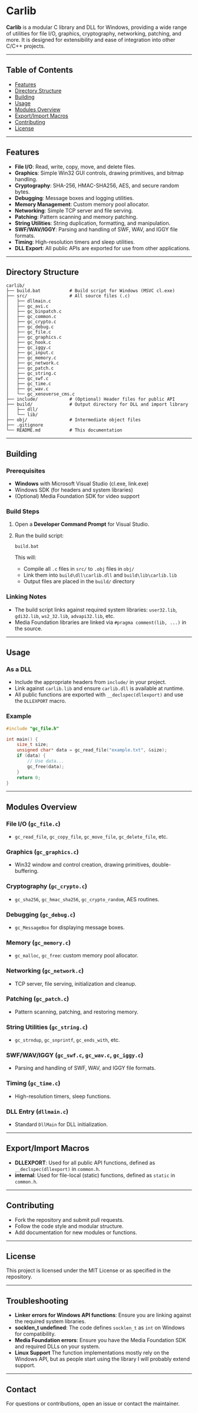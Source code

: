 # Carlib

**Carlib** is a modular C library and DLL for Windows, providing a wide range of utilities for file I/O, graphics, cryptography, networking, patching, and more. It is designed for extensibility and ease of integration into other C/C++ projects.

---

## Table of Contents

- [Features](#features)
- [Directory Structure](#directory-structure)
- [Building](#building)
- [Usage](#usage)
- [Modules Overview](#modules-overview)
- [Export/Import Macros](#exportimport-macros)
- [Contributing](#contributing)
- [License](#license)

---

## Features

- **File I/O**: Read, write, copy, move, and delete files.
- **Graphics**: Simple Win32 GUI controls, drawing primitives, and bitmap handling.
- **Cryptography**: SHA-256, HMAC-SHA256, AES, and secure random bytes.
- **Debugging**: Message boxes and logging utilities.
- **Memory Management**: Custom memory pool allocator.
- **Networking**: Simple TCP server and file serving.
- **Patching**: Pattern scanning and memory patching.
- **String Utilities**: String duplication, formatting, and manipulation.
- **SWF/WAV/IGGY**: Parsing and handling of SWF, WAV, and IGGY file formats.
- **Timing**: High-resolution timers and sleep utilities.
- **DLL Export**: All public APIs are exported for use from other applications.

---

## Directory Structure

```
carlib/
├── build.bat           # Build script for Windows (MSVC cl.exe)
├── src/                # All source files (.c)
│   ├── dllmain.c
│   ├── gc_avi.c
│   ├── gc_binpatch.c
│   ├── gc_common.c
│   ├── gc_crypto.c
│   ├── gc_debug.c
│   ├── gc_file.c
│   ├── gc_graphics.c
│   ├── gc_hook.c
│   ├── gc_iggy.c
│   ├── gc_input.c
│   ├── gc_memory.c
│   ├── gc_network.c
│   ├── gc_patch.c
│   ├── gc_string.c
│   ├── gc_swf.c
│   ├── gc_time.c
│   ├── gc_wav.c
│   └── gc_xenoverse_cms.c
├── include/            # (Optional) Header files for public API
├── build/              # Output directory for DLL and import library
│   ├── dll/
│   └── lib/
├── obj/                # Intermediate object files
├── .gitignore
└── README.md           # This documentation
```

---

## Building

### Prerequisites

- **Windows** with Microsoft Visual Studio (cl.exe, link.exe)
- Windows SDK (for headers and system libraries)
- (Optional) Media Foundation SDK for video support

### Build Steps

1. Open a **Developer Command Prompt** for Visual Studio.
2. Run the build script:

   ```
   build.bat
   ```

   This will:
   - Compile all `.c` files in `src/` to `.obj` files in `obj/`
   - Link them into `build\dll\carlib.dll` and `build\lib\carlib.lib`
   - Output files are placed in the `build/` directory

### Linking Notes

- The build script links against required system libraries: `user32.lib`, `gdi32.lib`, `ws2_32.lib`, `advapi32.lib`, etc.
- Media Foundation libraries are linked via `#pragma comment(lib, ...)` in the source.

---

## Usage

### As a DLL

- Include the appropriate headers from `include/` in your project.
- Link against `carlib.lib` and ensure `carlib.dll` is available at runtime.
- All public functions are exported with `__declspec(dllexport)` and use the `DLLEXPORT` macro.

### Example

```c
#include "gc_file.h"

int main() {
    size_t size;
    unsigned char* data = gc_read_file("example.txt", &size);
    if (data) {
        // Use data...
        gc_free(data);
    }
    return 0;
}
```

---

## Modules Overview

### File I/O (`gc_file.c`)
- `gc_read_file`, `gc_copy_file`, `gc_move_file`, `gc_delete_file`, etc.

### Graphics (`gc_graphics.c`)
- Win32 window and control creation, drawing primitives, double-buffering.

### Cryptography (`gc_crypto.c`)
- `gc_sha256`, `gc_hmac_sha256`, `gc_crypto_random`, AES routines.

### Debugging (`gc_debug.c`)
- `gc_MessageBox` for displaying message boxes.

### Memory (`gc_memory.c`)
- `gc_malloc`, `gc_free`: custom memory pool allocator.

### Networking (`gc_network.c`)
- TCP server, file serving, initialization and cleanup.

### Patching (`gc_patch.c`)
- Pattern scanning, patching, and restoring memory.

### String Utilities (`gc_string.c`)
- `gc_strndup`, `gc_snprintf`, `gc_ends_with`, etc.

### SWF/WAV/IGGY (`gc_swf.c`, `gc_wav.c`, `gc_iggy.c`)
- Parsing and handling of SWF, WAV, and IGGY file formats.

### Timing (`gc_time.c`)
- High-resolution timers, sleep functions.

### DLL Entry (`dllmain.c`)
- Standard `DllMain` for DLL initialization.

---

## Export/Import Macros

- **DLLEXPORT**: Used for all public API functions, defined as `__declspec(dllexport)` in `common.h`.
- **internal**: Used for file-local (static) functions, defined as `static` in `common.h`.

---

## Contributing

- Fork the repository and submit pull requests.
- Follow the code style and modular structure.
- Add documentation for new modules or functions.

---

## License

This project is licensed under the MIT License or as specified in the repository.

---

## Troubleshooting

- **Linker errors for Windows API functions**: Ensure you are linking against the required system libraries.
- **socklen_t undefined**: The code defines `socklen_t` as `int` on Windows for compatibility.
- **Media Foundation errors**: Ensure you have the Media Foundation SDK and required DLLs on your system.
- **Linux Support** The function implementations mostly rely on the Windows API, but as people start using the library I will probably extend support.


---

## Contact

For questions or contributions, open an issue or contact the maintainer.

